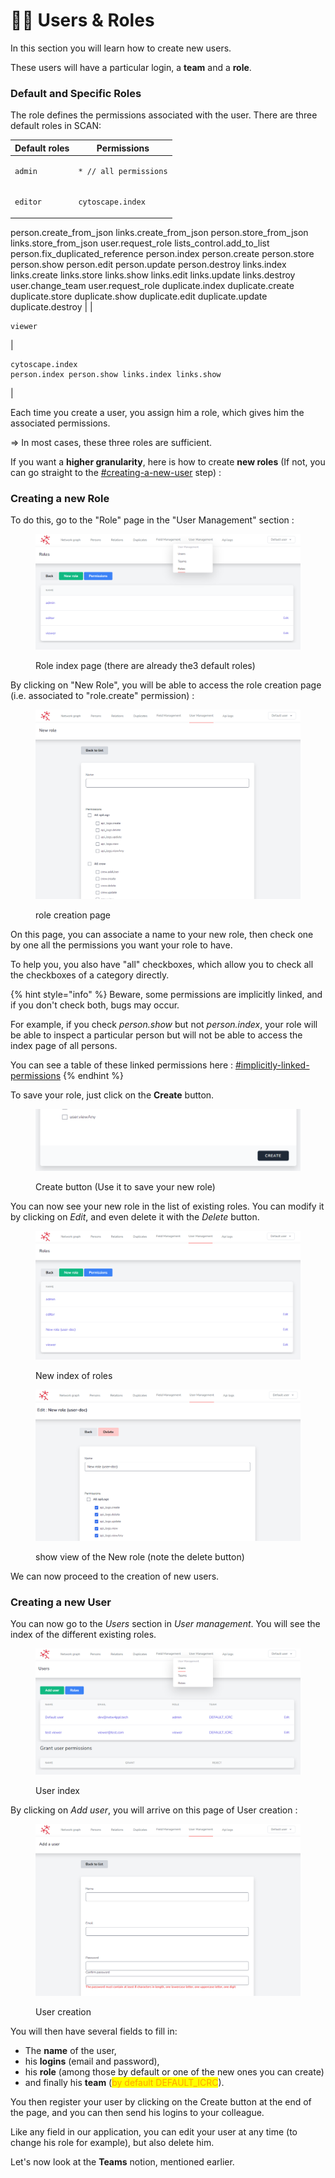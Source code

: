 # 👨🔧 Users & Roles

In this section you will learn how to create new users.&#x20;

These users will have a particular login, a **team** and a **role**.&#x20;

### Default and Specific Roles

The role defines the permissions associated with the user. There are three default roles in SCAN:

| Default roles                  | Permissions                                                                                                                                                                                                                                                                                                                                                                                                                                                                                                                                                                              |
| ------------------------------ | ---------------------------------------------------------------------------------------------------------------------------------------------------------------------------------------------------------------------------------------------------------------------------------------------------------------------------------------------------------------------------------------------------------------------------------------------------------------------------------------------------------------------------------------------------------------------------------------- |
| <pre><code>admin</code></pre>  | <pre><code>*   // all permissions</code></pre>                                                                                                                                                                                                                                                                                                                                                                                                                                                                                                                                           |
| <pre><code>editor</code></pre> | <p></p><pre><code>cytoscape.index 
person.create_from_json 
links.create_from_json 
person.store_from_json 
links.store_from_json 
user.request_role 
lists_control.add_to_list 
person.fix_duplicated_reference 
person.index person.create 
person.store person.show 
person.edit person.update 
person.destroy 
links.index
links.create 
links.store 
links.show 
links.edit 
links.update 
links.destroy 
user.change_team 
user.request_role 
duplicate.index 
duplicate.create 
duplicate.store 
duplicate.show 
duplicate.edit 
duplicate.update 
duplicate.destroy</code></pre> |
| <pre><code>viewer</code></pre> | <p></p><pre><code>cytoscape.index
person.index
person.show
links.index
links.show</code></pre>                                                                                                                                                                                                                                                                                                                                                                                                                                                                                           |

Each time you create a user, you assign him a role, which gives him the associated permissions.&#x20;

\=> In most cases, these three roles are sufficient.&#x20;

If you want a **higher granularity**, here is how to create **new roles** (If not, you can go straight to the [#creating-a-new-user](./#creating-a-new-user "mention") step) :&#x20;

### Creating a new Role

To do this, go to the "Role" page in the "User Management" section :

<figure><img src="../../../.gitbook/assets/image (3).png" alt=""><figcaption><p>Role index page (there are already the3 default roles)</p></figcaption></figure>

By clicking on "New Role", you will be able to access the role creation page (i.e. associated to "role.create" permission) :&#x20;

<figure><img src="../../../.gitbook/assets/image (6).png" alt=""><figcaption><p>role creation page</p></figcaption></figure>

On this page, you can associate a name to your new role, then check one by one all the permissions you want your role to have.&#x20;

To help you, you also have "all" checkboxes, which allow you to check all the checkboxes of a category directly.

{% hint style="info" %}
Beware, some permissions are implicitly linked, and if you don't check both, bugs may occur.&#x20;

For example, if you check _person.show_ but not _person.index_, your role will be able to inspect a particular person but will not be able to access the index page of all persons.

You can see a table of these linked permissions here : [#implicitly-linked-permissions](all-permissions.md#implicitly-linked-permissions "mention")
{% endhint %}

To save your role, just click on the **Create** button.

<figure><img src="../../../.gitbook/assets/image (7).png" alt=""><figcaption><p>Create button (Use it to save your new role)</p></figcaption></figure>

You can now see your new role in the list of existing roles. You can modify it by clicking on _Edit_, and even delete it with the _Delete_ button.

<figure><img src="../../../.gitbook/assets/image (5).png" alt=""><figcaption><p>New index of roles</p></figcaption></figure>

<figure><img src="../../../.gitbook/assets/image (4).png" alt=""><figcaption><p>show view of the New role (note the delete button)</p></figcaption></figure>

We can now proceed to the creation of new users.

### Creating a new User <a href="#creating-a-new-user" id="creating-a-new-user"></a>

You can now go to the _Users_ section in _User management_. You will see the index of the different existing roles.

<figure><img src="../../../.gitbook/assets/image.png" alt=""><figcaption><p>User index</p></figcaption></figure>

By clicking on _Add user_, you will arrive on this page of User creation :&#x20;

<figure><img src="../../../.gitbook/assets/image (8).png" alt=""><figcaption><p>User creation</p></figcaption></figure>

You will then have several fields to fill in:&#x20;

* The **name** of the user,&#x20;
* his **logins** (email and password),&#x20;
* his **role** (among those by default or one of the new ones you can create)&#x20;
* and finally his **team** (<mark style="color:orange;">by default DEFAULT\_ICRC</mark>).

You then register your user by clicking on the Create button at the end of the page, and you can then send his logins to your colleague.&#x20;

Like any field in our application, you can edit your user at any time (to change his role for example), but also delete him.

Let's now look at the **Teams** notion, mentioned earlier.
